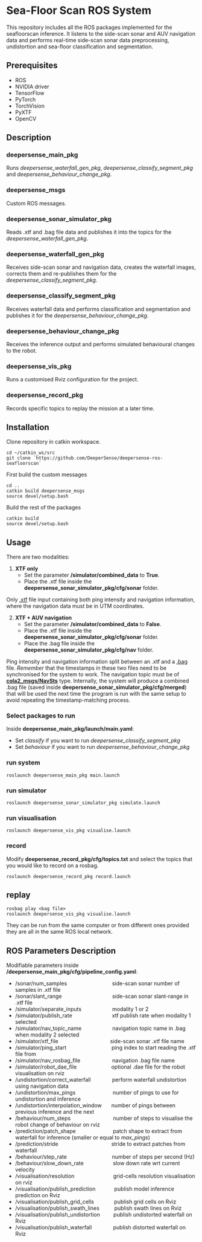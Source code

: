 # Sea-Floor Scan ROS System

This repository includes all the ROS packages implemented for the seafloorscan inference. It listens to the side-scan sonar and AUV navigation data and performs real-time side-scan sonar data preprocessing, undistortion and sea-floor classification and segmentation. 

## Prerequisites 

- ROS
- NVIDIA driver 
- TensorFlow 
- PyTorch
- TorchVision 
- PyXTF 
- OpenCV

## Description 

### deepersense_main_pkg

Runs *deepersense_waterfall_gen_pkg*, *deepersense_classify_segment_pkg* and *deepersense_behaviour_change_pkg*.

### deepersense_msgs

Custom ROS messages.

### deepersense_sonar_simulator_pkg

Reads .xtf and .bag file data and publishes it into the topics for the *deepersense_waterfall_gen_pkg*.

### deepersense_waterfall_gen_pkg

Receives side-scan sonar and navigation data, creates the waterfall images, corrects them and re-publishes them for the *deepersense_classify_segment_pkg*.

### deepersense_classify_segment_pkg

Receives waterfall data and performs classification and segmentation and publishes it for the *deepersense_behaviour_change_pkg*. 

### deepersense_behaviour_change_pkg

Receives the inference output and performs simulated behavioural changes to the robot.

### deepersense_vis_pkg

Runs a customised Rviz configuration for the project.

### deepersense_record_pkg

Records specific topics to replay the mission at a later time.

## Installation

Clone repository in catkin workspace.
```
cd ~/catkin_ws/src
git clone `https://github.com/DeeperSense/deepersense-ros-seafloorscan`
```

First build the custom messages
```
cd ..
catkin build deepersense_msgs
source devel/setup.bash 
```

Build the rest of the packages
```
catkin build
source devel/setup.bash
```


## Usage

There are two modalities:

1. **XTF only**
    - Set the parameter **/simulator/combined_data** to **True**. 
    - Place the .xtf file inside the **deepersense_sonar_simulator_pkg/cfg/sonar** folder. 
    
Only [.xtf](https://www.ecagroup.com/en/xtf-file-format) file input containing both ping intensity and navigation information, where the navigation data must be in UTM coordinates. 

2. **XTF + AUV navigation**
    - Set the parameter **/simulator/combined_data** to **False**. 
    - Place the .xtf file inside the **deepersense_sonar_simulator_pkg/cfg/sonar** folder.
    - Place the .bag file inside the **deepersense_sonar_simulator_pkg/cfg/nav** folder. 
    
Ping intensity and navigation information split between an .xtf and a [.bag](http://wiki.ros.org/Bags) file. *Remember* that the timestamps in these two files need to be synchronised for the system to work. The navigation topic must be of [**cola2_msgs/NavSts**](https://bitbucket.org/iquarobotics/cola2_msgs/src/master/msg/) type. Internally, the system will produce a combined .bag file (saved inside **deepersense_sonar_simulator_pkg/cfg/merged**) that will be used the next time the program is run with the same setup to avoid repeating the timestamp-matching process. 

### Select packages to run
Inside **deepersense_main_pkg/launch/main.yaml**:
- Set *classify* if you want to run *deepersense_classify_segment_pkg*
- Set *behaviour* if you want to run *deepersense_behaviour_change_pkg*

### run system 

```
roslaunch deepersense_main_pkg main.launch
```

### run simulator

```
roslaunch deepersense_sonar_simulator_pkg simulate.launch
```

### run visualisation
```
roslaunch deepersense_vis_pkg visualise.launch
```

### record 
Modify **deepersense_record_pkg/cfg/topics.txt** and select the topics that you would like to record on a rosbag. 
```
roslaunch deepersense_record_pkg record.launch
```

## replay 
```
rosbag play <bag file>
roslaunch deepersense_vis_pkg visualise.launch
```

They can be run from the same computer or from different ones provided they are all in the same ROS local network. 


## ROS Parameters Description

Modifiable parameters inside **/deepersense_main_pkg/cfg/pipeline_config.yaml**:

- /sonar/num_samples &emsp;&emsp;&emsp;&emsp;&emsp;&emsp;&emsp;&emsp; side-scan sonar number of samples in .xtf file
- /sonar/slant_range &emsp;&emsp;&emsp;&emsp;&emsp;&emsp;&emsp;&emsp;&emsp; side-scan sonar slant-range in .xtf file
- /simulator/separate_inputs &emsp;&emsp;&emsp;&emsp;&emsp;&nbsp; modality 1 or 2
- /simulator/publish_rate &emsp;&emsp;&emsp;&emsp;&emsp;&emsp;&emsp; xtf publish rate when modality 1 selected
- /simulator/nav_topic_name &emsp;&emsp;&emsp;&emsp;&emsp;&nbsp; navigation topic name in .bag when modality 2 selected
- /simulator/xtf_file &emsp;&emsp;&emsp;&emsp;&emsp;&emsp;&emsp;&emsp;&emsp;&nbsp; side-scan sonar .xtf file name 
- /simulator/ping_start &emsp;&emsp;&emsp;&emsp;&emsp;&emsp;&emsp;&emsp; ping index to start reading the .xtf file from
- /simulator/nav_rosbag_file &emsp;&emsp;&emsp;&emsp;&emsp;&ensp; navigation .bag file name 
- /simulator/robot_dae_file &emsp;&emsp;&emsp;&emsp;&emsp;&emsp; optional .dae file for the robot visualisation on rviz 
- /undistortion/correct_waterfall &emsp;&emsp;&emsp;&ensp; perform waterfall undistortion using navigation data 
- /undistortion/max_pings &emsp;&emsp;&emsp;&emsp;&emsp;&emsp;&ensp; number of pings to use for undistortion and inference
- /undistortion/interpolation_window &emsp;&nbsp; number of pings between previous inference and the next 
- /behaviour/num_steps &emsp;&emsp;&emsp;&emsp;&emsp;&emsp;&emsp;&ensp; number of steps to visualise the robot change of behaviour on rviz 
- /prediction/patch_shape &emsp;&emsp;&emsp;&emsp;&emsp;&emsp;&ensp; patch shape to extract from waterfall for inference (smaller or equal to *max_pings*)
- /prediction/stride &emsp;&emsp;&emsp;&emsp;&emsp;&emsp;&emsp;&emsp;&emsp;&ensp; stride to extract patches from waterfall 
- /behaviour/step_rate &emsp;&emsp;&emsp;&emsp;&emsp;&emsp;&emsp;&emsp; number of steps per second (Hz)
- /behaviour/slow_down_rate &emsp;&emsp;&emsp;&emsp;&emsp; slow down rate wrt current velocity  
- /visualisation/resolution &emsp;&emsp;&emsp;&emsp;&emsp;&emsp;&ensp;&nbsp; grid-cells resolution visualisation on rviz 
- /visualisation/publish_prediction &emsp;&emsp;&emsp; publish model inference prediction on Rviz
- /visualisation/publish_grid_cells &emsp;&emsp;&emsp;&nbsp; publish grid cells on Rviz
- /visualisation/publish_swath_lines &emsp;&emsp;&nbsp; publish swath lines on Rviz
- /visualisation/publish_undistortion &emsp;&emsp; publish undistorted waterfall on Rviz
- /visualisation/publish_waterfall &emsp;&emsp;&emsp;&ensp; publish distorted waterfall on Rviz


